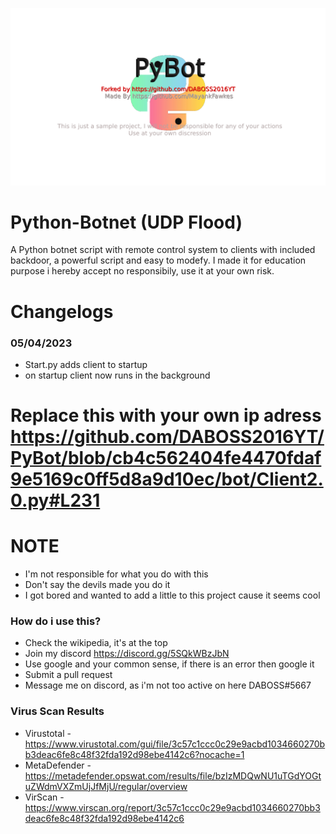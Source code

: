 <p align="center">
  <img src="https://github.com/DABOSS2016YT/PyBot/blob/master/banner.png">
</p>

# Python-Botnet (UDP Flood)

A Python botnet script with remote control system to clients with included backdoor, a powerful script and easy to modefy. I made it for education purpose i hereby accept no responsibily, use it at your own risk.


# Changelogs
### 05/04/2023
* Start.py adds client to startup
* on startup client now runs in the background

# Replace this with your own ip adress https://github.com/DABOSS2016YT/PyBot/blob/cb4c562404fe4470fdaf9e5169c0ff5d8a9d10ec/bot/Client2.0.py#L231

# NOTE
* I'm not responsible for what you do with this
* Don't say the devils made you do it
* I got bored and wanted to add a little to this project cause it seems cool


### How do i use this?
* Check the wikipedia, it's at the top
* Join my discord https://discord.gg/5SQkWBzJbN
* Use google and your common sense, if there is an error then google it
* Submit a pull request
* Message me on discord, as i'm not too active on here DABOSS#5667


### Virus Scan Results
* Virustotal - https://www.virustotal.com/gui/file/3c57c1ccc0c29e9acbd1034660270bb3deac6fe8c48f32fda192d98ebe4142c6?nocache=1
* MetaDefender - https://metadefender.opswat.com/results/file/bzIzMDQwNU1uTGdYOGtuZWdmVXZmUjJfMjU/regular/overview
* VirScan - https://www.virscan.org/report/3c57c1ccc0c29e9acbd1034660270bb3deac6fe8c48f32fda192d98ebe4142c6

